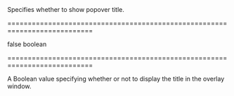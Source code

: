 <!--**
/*-------------------------------------------
    Auto-generated file. Do not modify.
-------------------------------------------

**-->
<!--d-->Specifies whether to show popover title.<!--/d-->
===========================================================================
<!--default-->false<!--/default-->
<!--type-->boolean<!--/type-->
===========================================================================

<!--shortDescription-->
A Boolean value specifying whether or not to display the title in the overlay window.
<!--/shortDescription-->

<!--fullDescription-->

<!--/fullDescription-->